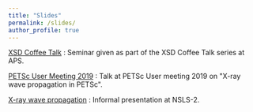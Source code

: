 ```yaml
---
title: "Slides"
permalink: /slides/
author_profile: true
---
```


[XSD Coffee Talk](https://github.com/s-sajid-ali/slides/blob/master/xsd_coffee_talk/main.pdf) : Seminar given as part of the XSD Coffee Talk series at APS.

[PETSc User Meeting 2019](https://github.com/s-sajid-ali/slides/blob/master/petsc_user_meeting_19/main.pdf) : Talk at PETSc User meeting 2019 on "X-ray wave propagation in PETSc". 

[X-ray wave propagation](https://github.com/s-sajid-ali/slides/blob/master/xray_prop/main.pdf) : Informal presentation at NSLS-2. 
